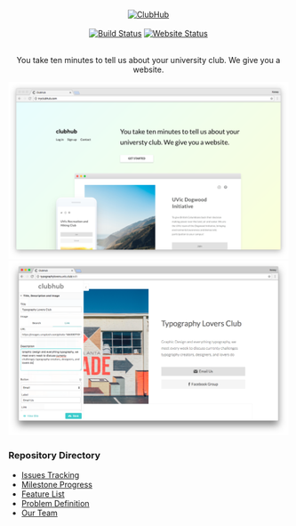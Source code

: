 <div align="center">
    <br>
    <a href="http://tryclubhub.com/"><img src ="https://rawgit.com/Wubbadub/ClubHub/develop/assets/clubhub.svg" alt="ClubHub"/></a>
    <br><br>
    <a href="https://travis-ci.org/Wubbadub/ClubHub"><img src ="https://img.shields.io/travis/Wubbadub/ClubHub.svg?branch=develop" alt="Build Status"/></a>
    <a href="http://www.isup.me/tryclubhub.com"><img src ="https://img.shields.io/website-up-down-green-red/http/tryclubhub.com.svg" alt="Website Status"/></a>
    <br><br>
    <p>You take ten minutes to tell us about your university club. We give you a website.</p>
    <img src ="assets/landing-readme2.png" alt="Landing"/>
    <img src ="assets/editor-readme.png" alt="Editor"/>
</div>

### Repository Directory

* [Issues Tracking](https://github.com/Wubbadub/ClubHub/issues)
* [Milestone Progress](https://github.com/Wubbadub/ClubHub/milestones)
* [Feature List](https://github.com/Wubbadub/ClubHub/wiki/Feature-List)
* [Problem Definition](https://github.com/Wubbadub/ClubHub/wiki/Problem-Definition)
* [Our Team](https://github.com/orgs/Wubbadub/people)
